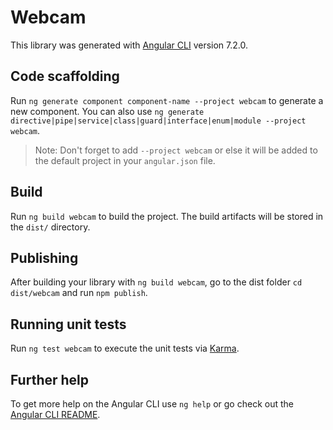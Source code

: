 # Webcam

This library was generated with [Angular CLI](https://github.com/angular/angular-cli) version 7.2.0.

## Code scaffolding

Run `ng generate component component-name --project webcam` to generate a new component. You can also use `ng generate directive|pipe|service|class|guard|interface|enum|module --project webcam`.
> Note: Don't forget to add `--project webcam` or else it will be added to the default project in your `angular.json` file. 

## Build

Run `ng build webcam` to build the project. The build artifacts will be stored in the `dist/` directory.

## Publishing

After building your library with `ng build webcam`, go to the dist folder `cd dist/webcam` and run `npm publish`.

## Running unit tests

Run `ng test webcam` to execute the unit tests via [Karma](https://karma-runner.github.io).

## Further help

To get more help on the Angular CLI use `ng help` or go check out the [Angular CLI README](https://github.com/angular/angular-cli/blob/master/README.md).
